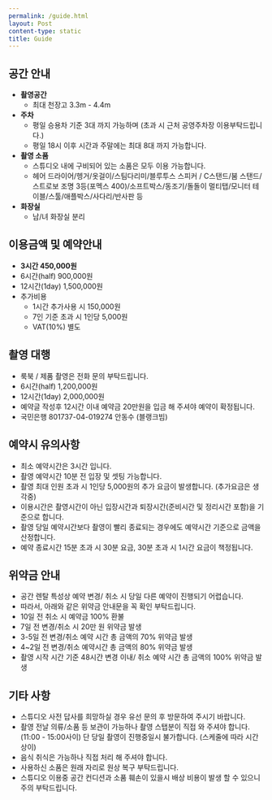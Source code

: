 ```yaml
---
permalink: /guide.html
layout: Post
content-type: static
title: Guide
---
```


## 공간 안내

- **촬영공간**
    - 최대 천장고 3.3m - 4.4m
- **주차**
    - 평일 승용차 기준 3대 까지 가능하며 (초과 시 근처 공영주차장 이용부탁드립니다.)
    - 평일 18시 이후 시간과 주말에는 최대 8대 까지 가능합니다.
- **촬영 소품**
    - 스튜디오 내에 구비되어 있는 소품은 모두 이용 가능합니다.
    - 헤어 드라이어/헹거/옷걸이/스팀다리미/블루투스 스피커 / C스탠드/붐 스탠드/스트로보 조명 3등(포멕스 400)/소프트박스/동조기/돌돌이 멀티탭/모니터 테이블/스툴/애플박스/사다리/반사판 등
- **화장실**
    - 남/녀 화장실 분리


## 이용금액 및 예약안내

- **3시간 450,000원**
- 6시간(half) 900,000원
- 12시간(1day) 1,500,000원
- 추가비용
    - 1시간 추가사용 시 150,000원
    - 7인 기준 초과 시 1인당 5,000원
    - VAT(10%) 별도


## 촬영 대행

- 룩북 / 제품 촬영은 전화 문의 부탁드립니다.
- 6시간(half) 1,200,000원
- 12시간(1day) 2,000,000원
- 예약글 작성후 12시간 이내 예약금 20만원을 입금 해 주셔야 예약이 확정됩니다.
- 국민은행 801737-04-019274 안동수 (블랭크빔)

## 예약시 유의사항

- 최소 예약시간은 3시간 입니다.
- 촬영 예약시간 10분 전 입장 및 셋팅 가능합니다.
- 촬영 최대 인원 초과 시 1인당 5,000원의 추가 요금이 발생합니다. (추가요금은 생각중)
- 이용시간은 촬영시간이 아닌 입장시간과 퇴장시간(준비시간 및 정리시간 포함)을 기준으로 합니다.
- 촬영 당일 예약시간보다 촬영이 빨리 종료되는 경우에도 예약시간 기준으로 금액을 산정합니다.
- 예약 종료시간 15분 초과 시 30분 요금, 30분 초과 시 1시간 요금이 책정됩니다.

## 위약금 안내

- 공간 렌탈 특성상 예약 변경/ 취소 시 당일 다른 예약이 진행되기 어렵습니다.
- 따라서, 아래와 같은 위약금 안내문을 꼭 확인 부탁드립니다.
- 10일 전 취소 시 예약금 100% 환불
- 7일 전 변경/취소 시 20만 원 위약금 발생
- 3-5일 전 변경/취소 예약 시간 총 금액의 70% 위약금 발생
- 4~2일 전 변경/취소 예약시간 총 금액의 80% 위약금 발생
- 촬영 시작 시간 기준 48시간 변경 이내/ 취소 예약 시간 총 금액의 100% 위약금 발생

## 기타 사항

- 스튜디오 사전 답사를 희망하실 경우 유선 문의 후 방문하여 주시기 바랍니다.
- 촬영 전날 의류/소품 등 보관이 가능하나 촬영 스탭분이 직접 와 주셔야 합니다.(11:00 - 15:00사이) 단 당일 촬영이 진행중일시 불가합니다. (스케줄에 따라 시간 상이)
- 음식 취식은 가능하나 직접 처리 해 주셔야 합니다.
- 사용하신 소품은 원래 자리로 원상 복구 부탁드립니다.
- 스튜디오 이용중 공간 컨디션과 소품 훼손이 있을시 배상 비용이 발생 할 수 있으니 주의 부탁드립니다.
